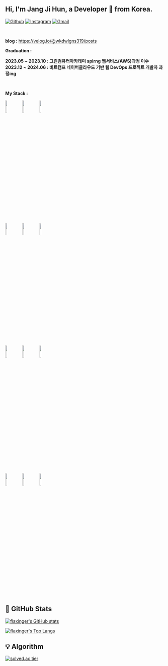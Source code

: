 ## Hi, I'm Jang Ji Hun, a Developer 🚀 from Korea.

[![Github](https://img.shields.io/badge/-Github-000?style=flat&logo=Github&logoColor=white)](https://github.com/jjh319)
[![Instagram](https://img.shields.io/badge/-Instagram-c13584?style=flat&labelColor=c13584&logo=instagram&logoColor=white)](https://www.instagram.com/j1_huni/)
[![Gmail](https://img.shields.io/badge/-Gmail-c14438?style=flat&logo=Gmail&logoColor=white)](mailto:murillo.jangjihun69@gmail.com)


&nbsp;

**blog :** https://velog.io/@wkdwlgns319/posts

**Graduation :**
<p>
  <strong>2023.05 ~ 2023.10 : 그린컴퓨터아카데미 spirng 웹서비스(AWS)과정 이수</strong> <br />
  <strong>2023.12 ~ 2024.06 : 비트캠프 네이버클라우드 기반 웹 DevOps 프로젝트 개발자 과정ing</strong>
</p>
&nbsp;

**My Stack :** 

<!-- Your github readme stats
You can use this api: https://github.com/anuraghazra/github-readme-stats
-->
<p>
<!--  <a href="https://github.com/jjh319/handle-path-oz">
    <img width="55%" align="right" alt="Jihun's github stats" src="https://github-readme-stats.vercel.app/api?username=jjh319&show_icons=true&hide_border=true" />
  </a>        -->

  <!-- Your languages and tools. Be careful with the alignment. 
  You can use this sites to get logos: https://www.vectorlogo.zone or https://simpleicons.org/
  -->
  <code><img width="10%" src="https://www.vectorlogo.zone/logos/java/java-ar21.svg"></code>
  <code><img width="10%" src="https://www.vectorlogo.zone/logos/gradle/gradle-ar21.svg"></code>
  <code><img width="10%" src="https://www.vectorlogo.zone/logos/json/json-ar21.svg"></code>
  <br />
  <code><img width="10%" src="https://www.vectorlogo.zone/logos/mysql/mysql-ar21.svg"></code>
  <code><img width="10%" src="https://www.vectorlogo.zone/logos/git-scm/git-scm-ar21.svg"></code>
  <code><img width="10%" src="https://www.vectorlogo.zone/logos/springio/springio-ar21.svg"></code>
  <br />
  <code><img width="10%" src="https://www.vectorlogo.zone/logos/oracle/oracle-ar21.svg"></code>
  <code><img width="10%" src="https://www.vectorlogo.zone/logos/getbootstrap/getbootstrap-ar21.svg"></code>
  <code><img width="10%" src="https://www.vectorlogo.zone/logos/reactjs/reactjs-ar21.svg"></code>
  <br />
  <br />
  <code><img width="10%" src="https://img.shields.io/badge/Naver Cloud-green"></code>
  <code><img width="10%" src="https://img.shields.io/badge/Spring%20Boot-green"></code>
  <code><img width="10%" src="https://img.shields.io/badge/javascript-green"></code>
</p>


## :green_book: GitHub Stats

[![flaxinger's GitHub stats](https://github-readme-stats.vercel.app/api?username=jjh319&show_icons=true&theme=gruvbox&hide_title=true&hide_border=true&title_color=fff&icon_color=9f9f9f&text_color=9f9f9f&bg_color=151515)](https://github.com/jjh319/github-readme-stats)

[![flaxinger's Top Langs](https://github-readme-stats.vercel.app/api/top-langs/?username=jjh319&layout=compact&theme=gruvbox&hide_title=true&hide_border=true&title_color=fff&text_color=9f9f9f&bg_color=151515)](https://github.com/jjh319/github-readme-stats)


## :bulb: Algorithm
[![solved.ac tier](http://mazassumnida.wtf/api/generate_badge?boj=wkdwlgns319)](https://solved.ac/wkdwlgns319)






<!--
**jjh319/jjh319** is a ✨ _special_ ✨ repository because its `README.md` (this file) appears on your GitHub profile.

Here are some ideas to get you started:

- 🔭 I’m currently working on ...
- 🌱 I’m currently learning ...
- 👯 I’m looking to collaborate on ...
- 🤔 I’m looking for help with ...
- 💬 Ask me about ...
- 📫 How to reach me: ...
- 😄 Pronouns: ...
- ⚡ Fun fact: ...
-->
